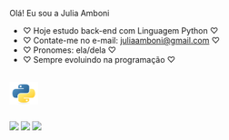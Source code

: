 Olá! Eu sou a Julia Amboni

- ♡ Hoje estudo back-end com Linguagem Python ♡
- ♡ Contate-me no e-mail: juliaamboni@gmail.com ♡
- ♡ Pronomes: ela/dela ♡
- ♡ Sempre evoluindo na programação ♡

</div>
<div style="display: inline_block"><br>
  <img align="center" alt="Julia-Python" height="40" width="50" src="https://raw.githubusercontent.com/devicons/devicon/master/icons/python/python-original.svg">
 
  ##
 
<div> 

  <a href="https://instagram.com/ambonitinha" target="_blank"><img src="https://img.shields.io/badge/-Instagram-%23E4405F?style=for-the-badge&logo=instagram&logoColor=white" target="_blank"></a>
  <a href = "mailto:juliaamboni@gmail.com"><img src="https://img.shields.io/badge/-Gmail-%23333?style=for-the-badge&logo=gmail&logoColor=white" target="_blank"></a>
  <a href="https://www.linkedin.com/in/julia-amboni/" target="_blank"><img src="https://img.shields.io/badge/-LinkedIn-%230077B5?style=for-the-badge&logo=linkedin&logoColor=white" target="_blank"></a> 
